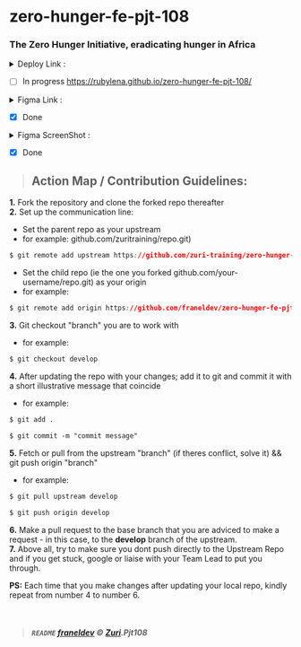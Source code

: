 # zero-hunger-fe-pjt-108

<h3><strong>The Zero Hunger Initiative, eradicating hunger in Africa</strong></h3>
<details>
<summary>Deploy Link :</summary>
<p><a rel="nofollow" href="https://zeroth-bravo.github.io/zero-hunger-be-pjt-108">https://zeroth-bravo.github.io/zero-hunger-be-pjt-108</a></p>
</details>

- [ ] In progress https://rubylena.github.io/zero-hunger-fe-pjt-108/

<details>
<summary>Figma Link :</summary>
<p><a rel="nofollow" href="https://www.figma.com/file/QZfR98lRqpRmYZ0txd0vZu/Zuri-Protect-108-team-library?node-id=349%3A89">https://www.figma.com/file/QZfR98lRqpRmYZ0txd0vZu/Zuri-Protect-108-team-library?node-id=349%3A89</a></p>
</details>

- [x] Done

<details>
<summary>Figma ScreenShot :</summary>
<p><a target="_blank" rel="noopener noreferrer" href="https://user-images.githubusercontent.com/52055633/123642877-b1954b00-d81b-11eb-97e6-e9e722424533.png"><img src="https://user-images.githubusercontent.com/52055633/123642877-b1954b00-d81b-11eb-97e6-e9e722424533.png" alt="Landing Page" style="max-width:100%;"></a></p>
</details>

- [x] Done

>## Action Map / Contribution Guidelines:

<b>1.</b> Fork the repository and clone the forked repo thereafter <br>
<b>2.</b> Set up the communication line:
  * Set the parent repo as your upstream
  * for example: github.com/zuritraining/repo.git)
  ```css
  $ git remote add upstream https://github.com/zuri-training/zero-hunger-fe-pjt-108.git
  ```
   * Set the child repo (ie the one you forked github.com/your-username/repo.git) as your origin
   * for example:
  ```css
  $ git remote add origin https://github.com/franeldev/zero-hunger-fe-pjt-108.git
  ```
<b>3.</b>  Git checkout "branch" you are to work with
   * for example:
  ```css
  $ git checkout develop
  ```
<b>4.</b>  After updating the repo with your changes; add it to git and commit it with a short illustrative message that coincide
  * for example:
  ```css
  $ git add .
  ```
  ```css
  $ git commit -m "commit message"
  ```
<b>5.</b>  Fetch or pull from the upstream "branch" (if theres conflict, solve it) && git push origin "branch"
  * for example:
  ```css
  $ git pull upstream develop
  ```
   ```css
  $ git push origin develop
  ```
<b>6.</b> Make a pull request to the base branch that you are adviced to make a request - in this case, to the **develop** branch of the upstream. <br>
<b>7.</b> Above all, try to make sure you dont push directly to the Upstream Repo and if you get stuck, google or liaise with your Team Lead to put you through.

**PS:** Each time that you make changes after updating your local repo, kindly repeat from number 4 to number 6.

<p>&nbsp;</p>

>##### `README` [franeldev](https://twitter.com/franel4u) &copy; [Zuri](https://twitter.com/thezuriteam).Pjt108
